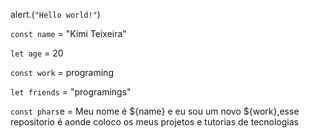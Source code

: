 
alert.(```"Hello world!"```)

```const name``` = "Kimi Teixeira"

```let age``` = 20

```const work``` = programing

```let friends``` = "programings"

```const phars```e = Meu nome é ${name} e eu sou um novo ${work},esse repositorio é aonde coloco os meus projetos e tutorias de tecnologias
